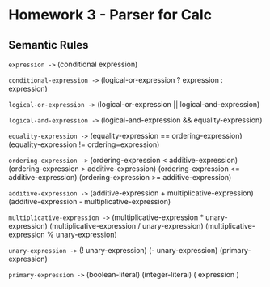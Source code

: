 # Homework 3 - Parser for Calc

## Semantic Rules

`expression ->` (conditional expression)

`conditional-expression ->`     (logical-or-expression ? expression : expression)

 `logical-or-expression ->`     (logical-or-expression || logical-and-expression)
 
 `logical-and-expression ->`    (logical-and-expression && equality-expression)

 `equality-expression ->`         (equality-expression == ordering-expression)
                                  (equality-expression != ordering=expression) 

 `ordering-expression ->`     (ordering-expression < additive-expression)
                              (ordering-expression > additive-expression)
                              (ordering-expression <= additive-expression)
                              (ordering-expression >= additive-expression)
      
`additive-expression ->`      (additive-expression + multiplicative-expression)
                              (additive-expression - multiplicative-expression)
             
 `multiplicative-expression ->` (multiplicative-expression * unary-expression)
                                (multiplicative-expression / unary-expression)
                                (multiplicative-expression % unary-expression)
                             
`unary-expression ->`    (! unary-expression)
                         (- unary-expression)
                         (primary-expression)
                    
`primary-expression ->` (boolean-literal)
                        (integer-literal)
                        ( expression )
                   
                       

